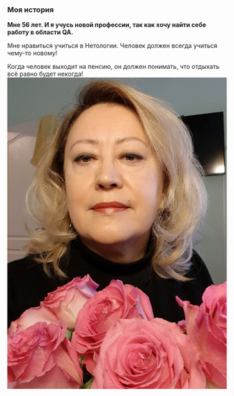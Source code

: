 ### Моя история

**Мне 56 лет. И я учусь новой профессии, так как хочу найти себе работу в области QA.**

Мне нравиться учиться в Нетологии. Человек должен всегда учиться чему-то новому!

Когда человек выходит на пенсию, он должен понимать, что отдыхать всё равно будет некогда!
![](https://github.com/hamsa2/My-dok/blob/main/IMG/20210924_133646.jpg)
